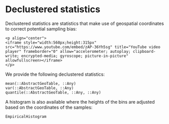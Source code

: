 # Declustered statistics

Declustered statistics are statistics that make use of geospatial
coordinates to correct potential sampling bias:

```@raw html
<p align="center">
<iframe style="width:560px;height:315px" src="https://www.youtube.com/embed/zAP-36Yh5sg" title="YouTube video player" frameborder="0" allow="accelerometer; autoplay; clipboard-write; encrypted-media; gyroscope; picture-in-picture" allowfullscreen></iframe>
</p>
```

We provide the following declustered statistics:

```@docs
mean(::AbstractGeoTable, ::Any)
var(::AbstractGeoTable, ::Any)
quantile(::AbstractGeoTable, ::Any, ::Any)
```

A histogram is also available where the heights of the bins
are adjusted based on the coordinates of the samples:

```@docs
EmpiricalHistogram
```